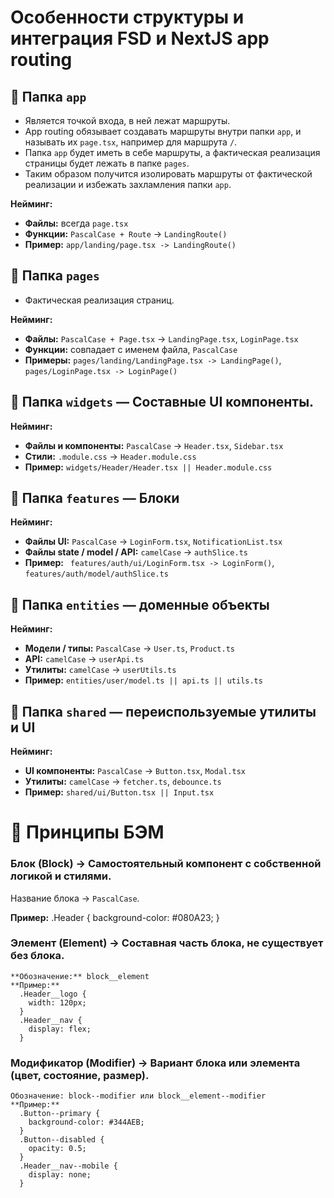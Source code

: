 # Особенности структуры и интеграция FSD и NextJS app routing

## 📂 Папка `app`
  - Является точкой входа, в ней лежат маршруты.  
  - App routing обязывает создавать маршруты внутри папки `app`, и называть их `page.tsx`, например для маршрута `/`.  
  - Папка `app` будет иметь в себе маршруты, а фактическая реализация страницы будет лежать в папке `pages`.  
  - Таким образом получится изолировать маршруты от фактической реализации и избежать захламления папки `app`.

  **Нейминг:**
  - **Файлы:** всегда `page.tsx`  
  - **Функции:** `PascalCase + Route` → `LandingRoute()`  
  - **Пример:** `app/landing/page.tsx -> LandingRoute()`

## 📂 Папка `pages`
  - Фактическая реализация страниц.  

  **Нейминг:**
  - **Файлы:** `PascalCase + Page.tsx` → `LandingPage.tsx`, `LoginPage.tsx`  
  - **Функции:** совпадает с именем файла, `PascalCase`  
  - **Примеры:** `pages/landing/LandingPage.tsx -> LandingPage()`, `pages/LoginPage.tsx -> LoginPage()`

## 📂 Папка `widgets` — Составные UI компоненты.

  **Нейминг:**
  - **Файлы и компоненты:** `PascalCase` → `Header.tsx`, `Sidebar.tsx`  
  - **Стили:** `.module.css` → `Header.module.css`  
  - **Пример:** `widgets/Header/Header.tsx || Header.module.css`

## 📂 Папка `features` — Блоки
  **Нейминг:**
  - **Файлы UI:** `PascalCase` → `LoginForm.tsx`, `NotificationList.tsx`  
  - **Файлы state / model / API:** `camelCase` → `authSlice.ts`  
  - **Пример:** ` features/auth/ui/LoginForm.tsx -> LoginForm()`, `features/auth/model/authSlice.ts`  

## 📂 Папка `entities` — доменные объекты
  **Нейминг:**
  - **Модели / типы:** `PascalCase` → `User.ts`, `Product.ts`  
  - **API:** `camelCase` → `userApi.ts`  
  - **Утилиты:** `camelCase` → `userUtils.ts`  
  - **Пример:** `entities/user/model.ts || api.ts || utils.ts`

## 📂 Папка `shared` — переиспользуемые утилиты и UI
  **Нейминг:**
  - **UI компоненты:** `PascalCase` → `Button.tsx`, `Modal.tsx`  
  - **Утилиты:** `camelCase` → `fetcher.ts`, `debounce.ts`  
  - **Пример:** `shared/ui/Button.tsx || Input.tsx`

# 🎨 Принципы БЭМ
  ### **Блок (Block)** -> Самостоятельный компонент с собственной логикой и стилями.  
  Название блока → `PascalCase`.

  **Пример:**
  .Header {
    background-color: #080A23;
  }

  ### **Элемент (Element)** -> Составная часть блока, не существует без блока.
    **Обозначение:** block__element
    **Пример:**
      .Header__logo {
        width: 120px;
      }
      .Header__nav {
        display: flex;
      }

  ### **Модификатор (Modifier)** -> Вариант блока или элемента (цвет, состояние, размер).
    Обозначение: block--modifier или block__element--modifier
    **Пример:**
      .Button--primary {
        background-color: #344AEB;
      }
      .Button--disabled {
        opacity: 0.5;
      }
      .Header__nav--mobile {
        display: none;
      }

